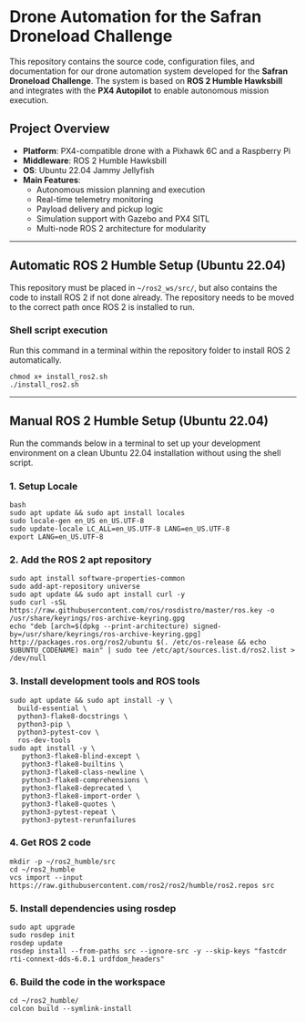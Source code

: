 # Drone Automation for the Safran Droneload Challenge

This repository contains the source code, configuration files, and documentation for our drone automation system developed for the **Safran Droneload Challenge**. The system is based on **ROS 2 Humble Hawksbill** and integrates with the **PX4 Autopilot** to enable autonomous mission execution.

## Project Overview

- **Platform**: PX4-compatible drone with a Pixhawk 6C and a Raspberry Pi
- **Middleware**: ROS 2 Humble Hawksbill
- **OS**: Ubuntu 22.04 Jammy Jellyfish
- **Main Features**:
  - Autonomous mission planning and execution
  - Real-time telemetry monitoring
  - Payload delivery and pickup logic
  - Simulation support with Gazebo and PX4 SITL
  - Multi-node ROS 2 architecture for modularity

---

## Automatic ROS 2 Humble Setup (Ubuntu 22.04)

This repository must be placed in `~/ros2_ws/src/`, but also contains the code to install ROS 2 if not done already. The repository needs to be moved to the correct path once ROS 2 is installed to run.

### Shell script execution

Run this command in a terminal within the repository folder to install ROS 2 automatically.

```shell
chmod x+ install_ros2.sh
./install_ros2.sh
```

---

## Manual ROS 2 Humble Setup (Ubuntu 22.04)

Run the commands below in a terminal to set up your development environment on a clean Ubuntu 22.04 installation without using the shell script. 

### 1. Setup Locale

```shell
bash
sudo apt update && sudo apt install locales
sudo locale-gen en_US en_US.UTF-8
sudo update-locale LC_ALL=en_US.UTF-8 LANG=en_US.UTF-8
export LANG=en_US.UTF-8
```

### 2. Add the ROS 2 apt repository

```shell
sudo apt install software-properties-common
sudo add-apt-repository universe
sudo apt update && sudo apt install curl -y
sudo curl -sSL https://raw.githubusercontent.com/ros/rosdistro/master/ros.key -o /usr/share/keyrings/ros-archive-keyring.gpg
echo "deb [arch=$(dpkg --print-architecture) signed-by=/usr/share/keyrings/ros-archive-keyring.gpg] http://packages.ros.org/ros2/ubuntu $(. /etc/os-release && echo $UBUNTU_CODENAME) main" | sudo tee /etc/apt/sources.list.d/ros2.list > /dev/null
```

### 3. Install development tools and ROS tools

```shell
sudo apt update && sudo apt install -y \
  build-essential \
  python3-flake8-docstrings \
  python3-pip \
  python3-pytest-cov \
  ros-dev-tools
sudo apt install -y \
   python3-flake8-blind-except \
   python3-flake8-builtins \
   python3-flake8-class-newline \
   python3-flake8-comprehensions \
   python3-flake8-deprecated \
   python3-flake8-import-order \
   python3-flake8-quotes \
   python3-pytest-repeat \
   python3-pytest-rerunfailures
```

### 4. Get ROS 2 code

```shell
mkdir -p ~/ros2_humble/src
cd ~/ros2_humble
vcs import --input https://raw.githubusercontent.com/ros2/ros2/humble/ros2.repos src
```

### 5. Install dependencies using rosdep

```shell
sudo apt upgrade
sudo rosdep init
rosdep update
rosdep install --from-paths src --ignore-src -y --skip-keys "fastcdr rti-connext-dds-6.0.1 urdfdom_headers"
```

### 6. Build the code in the workspace

```shell
cd ~/ros2_humble/
colcon build --symlink-install
```

